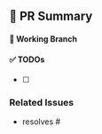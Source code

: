 ## 📝 PR Summary

<!-- PR 한줄 요약 -->

#### 🌲 Working Branch

<!-- 작업 브랜치 이름 -->

#### ✅ TODOs

<!-- PR 작업한 내용 -->

- [ ]

### Related Issues

<!-- PR 연관 이슈 -->

- resolves #
